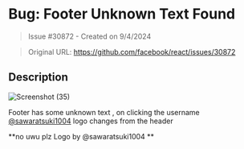 # Bug: Footer Unknown Text Found

> Issue #30872 - Created on 9/4/2024

> Original URL: https://github.com/facebook/react/issues/30872

## Description


![Screenshot (35)](https://github.com/user-attachments/assets/2da119a1-5758-420f-aea0-88f127545070)

Footer has some unknown text , on clicking the username [@sawaratsuki1004](https://twitter.com/sawaratsuki1004)  logo changes from the header

**no uwu plz
Logo by @sawaratsuki1004 **


